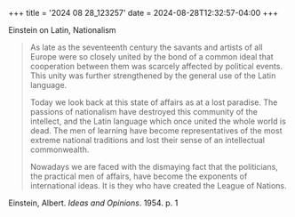 +++
title = '2024 08 28_123257'
date = 2024-08-28T12:32:57-04:00
+++

Einstein on Latin, Nationalism

> As late as the seventeenth century the savants and artists of all Europe were so closely united by the bond of a common ideal that cooperation between them was scarcely affected by political events. This unity was further strengthened by the general use of the Latin language.
> 
> Today we look back at this state of affairs as at a lost paradise. The passions of nationalism have destroyed this community of the intellect, and the Latin language which once united the whole world is dead. The men of learning have become representatives of the most extreme national traditions and lost their sense of an intellectual commonwealth.
> 
> Nowadays we are faced with the dismaying fact that the politicians, the practical men of affairs, have become the exponents of international ideas. It is they who have created the League of Nations.

Einstein, Albert. _Ideas and Opinions_. 1954. p. 1